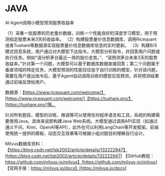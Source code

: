 # JAVA
AI Agent调用小模型预测股票收益率

（1）采集一批股票的历史量价数据，训练一个性能良好的深度学习模型，用于预测指定股票未来3天的收益率。
（2）构建股票量价信息数据库，调用Ricequant或者Tushare等数据源实现股票量价信息数据库信息的实时更新。
（3）构建B/S模式信息系统，用户通过对大模型下达指令，大模型分析指令，并回答用户问题或执行任务。例如“请分析茅台最近一周的股价走势。”、“请预测茅台未来3天的股票收益率。”针对第一个问题，大模型可以基于数据库数据直接回答；第二个问题属于垂直领域的特定任务，大模型预测的性能往往低于自行训练的模型，针对该问题，需要在用户提出指令后，基于Agent自动调用训练的模型实现预测，并将预测结果通过前端反馈给用户。

数据源：【https://www.ricequant.com/welcome/】[https://www.ricequant.com/welcome/]【https://tushare.pro/】[https://tushare.pro/]等。

针对所有题目，模型的训练、微调等可以使用任何程序语言和工具，系统的构建需要使用Java，具体来说即构建Java Web系统。大模型通过调用API实现（如通过通义千问、Kimi、OpenAI等API），此外也可以利用LangChain等开发框架。前端使用统一提供的模板，动态交互效果等可根据小组对题目的理解自行设计。

Milvus数据库资料：
【https://blog.csdn.net/lsb2002/article/details/132222947】[https://blog.csdn.net/lsb2002/article/details/132222947]
【GitHub教程：https://github.com/milvus-io/milvus】[https://github.com/milvus-io/milvus]
【官网手册：https://milvus.io/docs】[https://milvus.io/docs]
